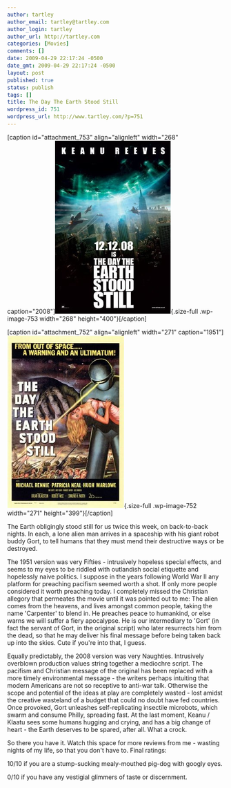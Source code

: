 ```yaml
---
author: tartley
author_email: tartley@tartley.com
author_login: tartley
author_url: http://tartley.com
categories: [Movies]
comments: []
date: 2009-04-29 22:17:24 -0500
date_gmt: 2009-04-29 22:17:24 -0500
layout: post
published: true
status: publish
tags: []
title: The Day The Earth Stood Still
wordpress_id: 751
wordpress_url: http://www.tartley.com/?p=751
---
```


<div>

\[caption id="attachment\_753" align="alignleft" width="268"
caption="2008"\]![2008](/assets/2009/04/day-the-earth-stood-still-2008.jpg "day-the-earth-stood-still-2008"){.size-full
.wp-image-753 width="268" height="400"}\[/caption\]

\[caption id="attachment\_752" align="alignleft" width="271"
caption="1951"\]![1951](/assets/2009/04/day-the-earth-stood-still-1951.jpg "day-the-earth-stood-still-1951"){.size-full
.wp-image-752 width="271" height="399"}\[/caption\]

</div>

The Earth obligingly stood still for us twice this week, on back-to-back
nights. In each, a lone alien man arrives in a spaceship with his giant
robot buddy Gort, to tell humans that they must mend their destructive
ways or be destroyed.

The 1951 version was very Fifties - intrusively hopeless special
effects, and seems to my eyes to be riddled with outlandish social
etiquette and hopelessly naive politics. I suppose in the years
following World War II any platform for preaching pacifism seemed worth
a shot. If only more people considered it worth preaching today. I
completely missed the Christian allegory that permeates the movie until
it was pointed out to me: The alien comes from the heavens, and lives
amongst common people, taking the name 'Carpenter' to blend in. He
preaches peace to humankind, or else warns we will suffer a fiery
apocalypse. He is our intermediary to 'Gort' (in fact the servant of
Gort, in the original script) who later resurrects him from the dead, so
that he may deliver his final message before being taken back up into
the skies. Cute if you're into that, I guess.

Equally predictably, the 2008 version was very Naughties. Intrusively
overblown production values string together a mediochre script. The
pacifism and Christian message of the original has been replaced with a
more timely environmental message - the writers perhaps intuiting that
modern Americans are not so receptive to anti-war talk. Otherwise the
scope and potential of the ideas at play are completely wasted - lost
amidst the creative wasteland of a budget that could no doubt have fed
countries. Once provoked, Gort unleashes self-replicating insectile
microbots, which swarm and consume Philly, spreading fast. At the last
moment, Keanu / Klaatu sees some humans hugging and crying, and has a
big change of heart - the Earth deserves to be spared, after all. What a
crock.

So there you have it. Watch this space for more reviews from me -
wasting nights of my life, so that you don't have to. Final ratings:

10/10 if you are a stump-sucking mealy-mouthed pig-dog with googly eyes.

0/10 if you have any vestigial glimmers of taste or discernment.

